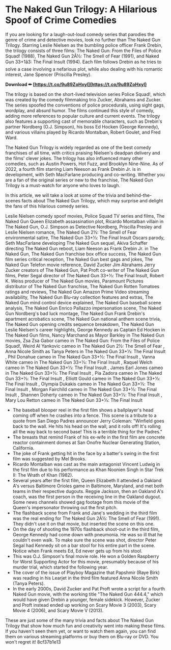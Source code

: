 # The Naked Gun Trilogy: A Hilarious Spoof of Crime Comedies
 
If you are looking for a laugh-out-loud comedy series that parodies the genre of crime and detective movies, look no further than The Naked Gun Trilogy. Starring Leslie Nielsen as the bumbling police officer Frank Drebin, the trilogy consists of three films: The Naked Gun: From the Files of Police Squad! (1988), The Naked Gun 2Â½: The Smell of Fear (1991), and Naked Gun 33+1â3: The Final Insult (1994). Each film follows Drebin as he tries to solve a case involving a nefarious plot, while also dealing with his romantic interest, Jane Spencer (Priscilla Presley).
 
**Download ✏ [https://t.co/9u89ZoHxyI](https://t.co/9u89ZoHxyI)**


 
The trilogy is based on the short-lived television series Police Squad!, which was created by the comedy filmmaking trio Zucker, Abrahams and Zucker. The series spoofed the conventions of police procedurals, using sight gags, wordplay, and absurd humor. The films continued this style of comedy, adding more references to popular culture and current events. The trilogy also features a supporting cast of memorable characters, such as Drebin's partner Nordberg (O.J. Simpson), his boss Ed Hocken (George Kennedy), and various villains played by Ricardo Montalban, Robert Goulet, and Fred Ward.
 
The Naked Gun Trilogy is widely regarded as one of the best comedy franchises of all time, with critics praising Nielsen's deadpan delivery and the films' clever jokes. The trilogy has also influenced many other comedies, such as Austin Powers, Hot Fuzz, and Brooklyn Nine-Nine. As of 2022, a fourth film starring Liam Neeson as Frank Drebin Jr. is in development, with Seth MacFarlane producing and co-writing. Whether you are a fan of the original series or new to the franchise, The Naked Gun Trilogy is a must-watch for anyone who loves to laugh.

In this article, we will take a look at some of the trivia and behind-the-scenes facts about The Naked Gun Trilogy, which may surprise and delight the fans of this hilarious comedy series.
 
Leslie Nielsen comedy spoof movies,  Police Squad TV series and films,  The Naked Gun Queen Elizabeth assassination plot,  Ricardo Montalban villain in The Naked Gun,  O.J. Simpson as Detective Nordberg,  Priscilla Presley and Leslie Nielsen romance,  The Naked Gun 2½: The Smell of Fear environmental satire,  The Naked Gun 33+1⁄3: The Final Insult Oscars parody,  Seth MacFarlane developing The Naked Gun sequel,  Akiva Schaffer directing The Naked Gun reboot,  Liam Neeson as Frank Drebin Jr. in The Naked Gun,  The Naked Gun franchise box office success,  The Naked Gun film series critical reception,  The Naked Gun best gags and jokes,  The Naked Gun Telefon movie reference,  David Zucker Jim Abrahams Jerry Zucker creators of The Naked Gun,  Pat Proft co-writer of The Naked Gun films,  Peter Segal director of The Naked Gun 33+1⁄3: The Final Insult,  Robert K. Weiss producer of The Naked Gun movies,  Paramount Pictures distributor of The Naked Gun franchise,  The Naked Gun Rotten Tomatoes ratings and reviews,  The Naked Gun Amazon Prime Video streaming availability,  The Naked Gun Blu-ray collection features and extras,  The Naked Gun mind control device explained,  The Naked Gun baseball scene analysis,  The Naked Gun Enrico Pallazzo impersonation scene,  The Naked Gun Nordberg's bad luck montage,  The Naked Gun Frank Drebin's apartment acrobatics scene,  The Naked Gun national anthem scene trivia,  The Naked Gun opening credits sequence breakdown,  The Naked Gun Leslie Nielsen's career highlights,  George Kennedy as Captain Ed Hocken in The Naked Gun films,  Nancy Marchand as Mayor Barkley in The Naked Gun movies,  Zsa Zsa Gabor cameo in The Naked Gun: From the Files of Police Squad!,  Weird Al Yankovic cameo in The Naked Gun 2½: The Smell of Fear ,  Anna Nicole Smith as Tanya Peters in The Naked Gun 33+1⁄3: The Final Insult ,  Phil Donahue cameo in The Naked Gun 33+1⁄3: The Final Insult ,  Vanna White cameo in The Naked Gun 33+1⁄3: The Final Insult ,  Raquel Welch cameo in The Naked Gun 33+1⁄3: The Final Insult ,  James Earl Jones cameo in The Naked Gun 33+1⁄3: The Final Insult ,  Pia Zadora cameo in The Naked Gun 33+1⁄3: The Final Insult ,  Elliott Gould cameo in The Naked Gun 33+1⁄3: The Final Insult ,  Olympia Dukakis cameo in The Naked Gun 33+1⁄3: The Final Insult ,  Morgan Fairchild cameo in The Naked Gun 33+1⁄3: The Final Insult ,  Shannen Doherty cameo in The Naked Gun 33+1⁄3: The Final Insult ,  Mary Lou Retton cameo in The Naked Gun 33+1⁄3: The Final Insult
 
- The baseball blooper reel in the first film shows a ballplayer's head coming off when he crashes into a fence. This scene is a tribute to a quote from San Diego Padres announcer Jerry Coleman: "Winfield goes back to the wall. He hits his head on the wall, and it rolls off! It's rolling all the way back to second base! This is a terrible thing for the Padres."
- The breasts that remind Frank of his ex-wife in the first film are concrete reactor containment domes at San Onofre Nuclear Generating Station, California.
- The joke of Frank getting hit in the face by a batter's swing in the first film was suggested by Mel Brooks.
- Ricardo Montalban was cast as the main antagonist Vincent Ludwig in the first film due to his performance as Khan Noonien Singh in Star Trek II: The Wrath of Khan (1982).
- Several years after the first film, Queen Elizabeth II attended a Oakland A's versus Baltimore Orioles game in Baltimore, Maryland, and met both teams in their respective dugouts. Reggie Jackson, then an Oakland A's coach, was the first person in the receiving line in the Oakland dugout. Some news channels showed gag footage from this movie of the Queen's impersonator throwing out the first pitch.
- The flashback scene from Frank and Jane's wedding in the third film was the real ending for The Naked Gun 2Â½: The Smell of Fear (1991). They didn't use it on that movie, but inserted the scene on this one.
- On the day of shooting the 1970s flashback shoot-out in the third film, George Kennedy had come down with pneumonia. He was so ill that he couldn't even walk. To make sure the scene was shot, director Peter Segal had Kennedy sit on a bar stool for his entire part in the scene. Notice when Frank meets Ed, Ed never gets up from his stool.
- This was O.J. Simpson's final movie role. He won a Golden Raspberry for Worst Supporting Actor for this movie, presumably because of his murder trial, which started the following year.
- The cover of the issue of Playboy Magazine that Papshmir (Raye Birk) was reading in his Learjet in the third film featured Anna Nicole Smith (Tanya Peters).
- In the early 2000s, David Zucker and Pat Proft wrote a script for a fourth Naked Gun movie, with the working title "The Naked Gun 444.4," which would have given Drebin a younger, female sidekick. However, Zucker and Proft instead ended up working on Scary Movie 3 (2003), Scary Movie 4 (2006), and Scary Movie V (2013).

These are just some of the many trivia and facts about The Naked Gun Trilogy that show how much fun and creativity went into making these films. If you haven't seen them yet, or want to watch them again, you can find them on various streaming platforms or buy them on Blu-ray or DVD. You won't regret it!
 8cf37b1e13
 
